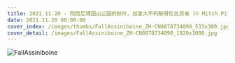 ```yaml
---
title: 2021.11.20 - 阿西尼博因山公园的秋叶，加拿大不列颠哥伦比亚省 (© Mitch Pittman/TANDEM Stills + Motion)
date: 2021.11.20 00:00:00
cover_index: /images/thumbs/FallAssiniboine_ZH-CN8878734090_533x300.jpg
cover_detail: /images/FallAssiniboine_ZH-CN8878734090_1920x1080.jpg
---
```


![FallAssiniboine](/images/FallAssiniboine_ZH-CN8878734090_1920x1080.jpg)
